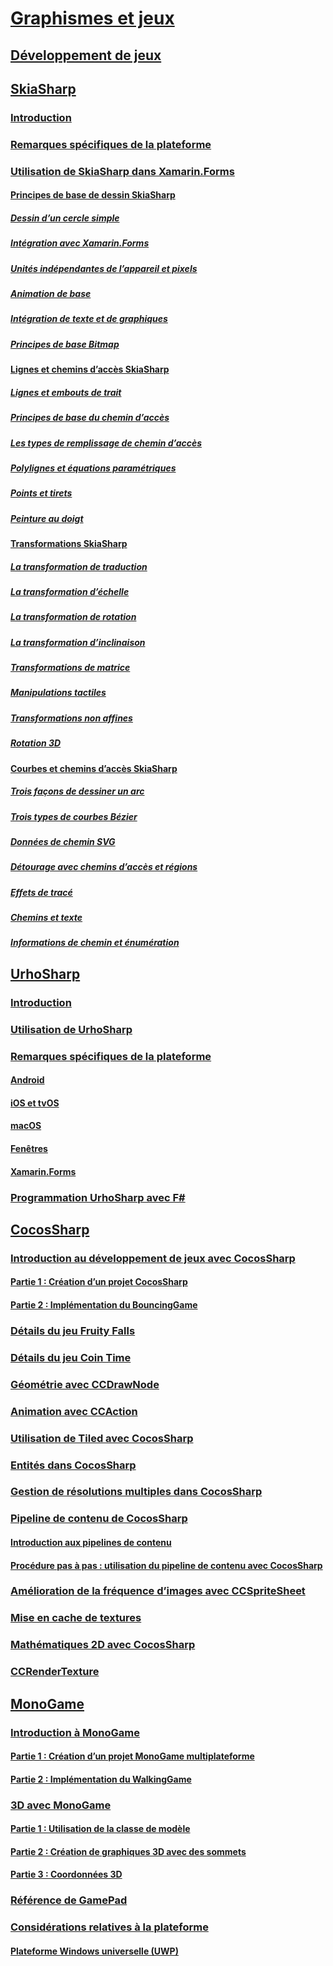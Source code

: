 # [Graphismes et jeux](index.yml)
## [Développement de jeux](game-development/index.md)
## [SkiaSharp](skiasharp/index.md)
### [Introduction](skiasharp/introduction.md)
### [Remarques spécifiques de la plateforme](skiasharp/platform.md)



### [Utilisation de SkiaSharp dans Xamarin.Forms](~/xamarin-forms/user-interface/graphics/skiasharp/index.md)
#### [Principes de base de dessin SkiaSharp](~/xamarin-forms/user-interface/graphics/skiasharp/basics/index.md)
##### [Dessin d’un cercle simple](~/xamarin-forms/user-interface/graphics/skiasharp/basics/circle.md)
##### [Intégration avec Xamarin.Forms](~/xamarin-forms/user-interface/graphics/skiasharp/basics/integration.md)
##### [Unités indépendantes de l’appareil et pixels](~/xamarin-forms/user-interface/graphics/skiasharp/basics/pixels.md)
##### [Animation de base](~/xamarin-forms/user-interface/graphics/skiasharp/basics/animation.md)
##### [Intégration de texte et de graphiques](~/xamarin-forms/user-interface/graphics/skiasharp/basics/text.md)
##### [Principes de base Bitmap](~/xamarin-forms/user-interface/graphics/skiasharp/basics/bitmaps.md)
#### [Lignes et chemins d’accès SkiaSharp](~/xamarin-forms/user-interface/graphics/skiasharp/paths/index.md)
##### [Lignes et embouts de trait](~/xamarin-forms/user-interface/graphics/skiasharp/paths/lines.md)
##### [Principes de base du chemin d’accès](~/xamarin-forms/user-interface/graphics/skiasharp/paths/paths.md)
##### [Les types de remplissage de chemin d’accès](~/xamarin-forms/user-interface/graphics/skiasharp/paths/fill-types.md)
##### [Polylignes et équations paramétriques](~/xamarin-forms/user-interface/graphics/skiasharp/paths/polylines.md)
##### [Points et tirets](~/xamarin-forms/user-interface/graphics/skiasharp/paths/dots.md)
##### [Peinture au doigt](~/xamarin-forms/user-interface/graphics/skiasharp/paths/finger-paint.md)
#### [Transformations SkiaSharp](~/xamarin-forms/user-interface/graphics/skiasharp/transforms/index.md)
##### [La transformation de traduction](~/xamarin-forms/user-interface/graphics/skiasharp/transforms/translate.md)
##### [La transformation d’échelle](~/xamarin-forms/user-interface/graphics/skiasharp/transforms/scale.md)
##### [La transformation de rotation](~/xamarin-forms/user-interface/graphics/skiasharp/transforms/rotate.md)
##### [La transformation d’inclinaison](~/xamarin-forms/user-interface/graphics/skiasharp/transforms/skew.md)
##### [Transformations de matrice](~/xamarin-forms/user-interface/graphics/skiasharp/transforms/matrix.md)
##### [Manipulations tactiles](~/xamarin-forms/user-interface/graphics/skiasharp/transforms/touch.md)
##### [Transformations non affines](~/xamarin-forms/user-interface/graphics/skiasharp/transforms/non-affine.md)
##### [Rotation 3D](~/xamarin-forms/user-interface/graphics/skiasharp/transforms/3d-rotation.md)
#### [Courbes et chemins d’accès SkiaSharp](~/xamarin-forms/user-interface/graphics/skiasharp/curves/index.md)
##### [Trois façons de dessiner un arc](~/xamarin-forms/user-interface/graphics/skiasharp/curves/arcs.md)
##### [Trois types de courbes Bézier](~/xamarin-forms/user-interface/graphics/skiasharp/curves/beziers.md)
##### [Données de chemin SVG](~/xamarin-forms/user-interface/graphics/skiasharp/curves/path-data.md)
##### [Détourage avec chemins d’accès et régions](~/xamarin-forms/user-interface/graphics/skiasharp/curves/clipping.md)
##### [Effets de tracé](~/xamarin-forms/user-interface/graphics/skiasharp/curves/effects.md)
##### [Chemins et texte](~/xamarin-forms/user-interface/graphics/skiasharp/curves/text-paths.md)
##### [Informations de chemin et énumération](~/xamarin-forms/user-interface/graphics/skiasharp/curves/information.md)


## [UrhoSharp](urhosharp/index.md)
### [Introduction](urhosharp/introduction.md)
### [Utilisation de UrhoSharp](urhosharp/using.md)
### [Remarques spécifiques de la plateforme](urhosharp/platform/index.md)
#### [Android](urhosharp/platform/android.md)
#### [iOS et tvOS](urhosharp/platform/ios.md)
#### [macOS](urhosharp/platform/mac.md)
#### [Fenêtres](urhosharp/platform/windows.md)
#### [Xamarin.Forms](urhosharp/platform/xamarin-forms.md)
### [Programmation UrhoSharp avec F#](urhosharp/fsharp.md)
## [CocosSharp](cocossharp/index.md)
### [Introduction au développement de jeux avec CocosSharp](cocossharp/first-game/index.md)
#### [Partie 1 : Création d’un projet CocosSharp](cocossharp/first-game/part1.md)
#### [Partie 2 : Implémentation du BouncingGame](cocossharp/first-game/part2.md)
### [Détails du jeu Fruity Falls](cocossharp/fruity-falls.md)
### [Détails du jeu Coin Time](cocossharp/cointime.md)
### [Géométrie avec CCDrawNode](cocossharp/ccdrawnode.md)
### [Animation avec CCAction](cocossharp/ccaction.md)
### [Utilisation de Tiled avec CocosSharp](cocossharp/tiled.md)
### [Entités dans CocosSharp](cocossharp/entities.md)
### [Gestion de résolutions multiples dans CocosSharp](cocossharp/resolutions.md)
### [Pipeline de contenu de CocosSharp](cocossharp/content-pipeline/index.md)
#### [Introduction aux pipelines de contenu](cocossharp/content-pipeline/introduction.md)
#### [Procédure pas à pas : utilisation du pipeline de contenu avec CocosSharp](cocossharp/content-pipeline/walkthrough.md)
### [Amélioration de la fréquence d’images avec CCSpriteSheet](cocossharp/ccspritesheet.md)
### [Mise en cache de textures](cocossharp/texture-cache.md)
### [Mathématiques 2D avec CocosSharp](cocossharp/math.md)
### [CCRenderTexture](cocossharp/ccrendertexture.md)
## [MonoGame](monogame/index.md)
### [Introduction à MonoGame](monogame/introduction/index.md)
#### [Partie 1 : Création d’un projet MonoGame multiplateforme](monogame/introduction/part1.md)
#### [Partie 2 : Implémentation du WalkingGame](monogame/introduction/part2.md)
### [3D avec MonoGame](monogame/3d/index.md)
#### [Partie 1 : Utilisation de la classe de modèle](monogame/3d/part1.md)
#### [Partie 2 : Création de graphiques 3D avec des sommets](monogame/3d/part2.md)
#### [Partie 3 : Coordonnées 3D](monogame/3d/part3.md)
### [Référence de GamePad](monogame/input.md)
### [Considérations relatives à la plateforme](monogame/platforms/index.md)
#### [Plateforme Windows universelle (UWP)](monogame/platforms/uwp.md)
